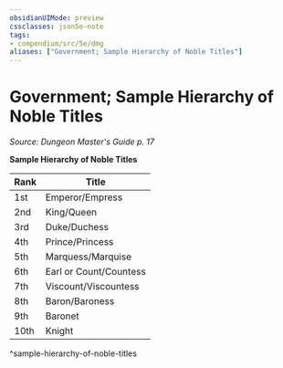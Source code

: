 ```yaml
---
obsidianUIMode: preview
cssclasses: json5e-note
tags:
- compendium/src/5e/dmg
aliases: ["Government; Sample Hierarchy of Noble Titles"]
---
```

# Government; Sample Hierarchy of Noble Titles
*Source: Dungeon Master's Guide p. 17* 

**Sample Hierarchy of Noble Titles**

| Rank | Title |
|------|-------|
| 1st | Emperor/Empress |
| 2nd | King/Queen |
| 3rd | Duke/Duchess |
| 4th | Prince/Princess |
| 5th | Marquess/Marquise |
| 6th | Earl or Count/Countess |
| 7th | Viscount/Viscountess |
| 8th | Baron/Baroness |
| 9th | Baronet |
| 10th | Knight |
^sample-hierarchy-of-noble-titles